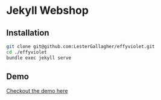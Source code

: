 Jekyll Webshop
==============


## Installation

```bash
git clone git@github.com:LesterGallagher/effyviolet.git
cd ./effyviolet
bundle exec jekyll serve
```

## Demo

[Checkout the demo here](https://effyviolet.esstudio.site)
